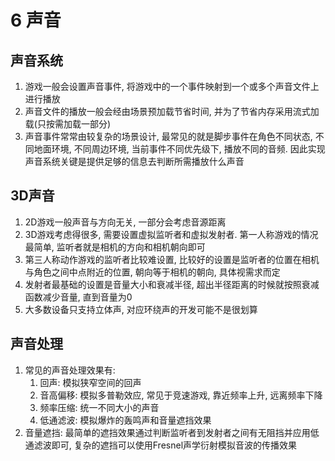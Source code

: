 # 6 声音

## 声音系统

1. 游戏一般会设置声音事件, 将游戏中的一个事件映射到一个或多个声音文件上进行播放
2. 声音文件的播放一般会经由场景预加载节省时间, 并为了节省内存采用流式加载(只按需加载一部分)
3. 声音事件常常由较复杂的场景设计, 最常见的就是脚步事件在角色不同状态, 不同地面环境, 不同周边环境, 当前事件不同优先级下, 播放不同的音频. 因此实现声音系统关键是提供足够的信息去判断所需播放什么声音

## 3D声音

1. 2D游戏一般声音与方向无关, 一部分会考虑音源距离
2. 3D游戏考虑得很多, 需要设置虚拟监听者和虚拟发射者. 第一人称游戏的情况最简单, 监听者就是相机的方向和相机朝向即可
3. 第三人称动作游戏的监听者比较难设置, 比较好的设置是监听者的位置在相机与角色之间中点附近的位置, 朝向等于相机的朝向, 具体视需求而定
4. 发射者最基础的设置是音量大小和衰减半径, 超出半径距离的时候就按照衰减函数减少音量, 直到音量为0
5. 大多数设备只支持立体声, 对应环绕声的开发可能不是很划算

## 声音处理

1. 常见的声音处理效果有:
   1. 回声: 模拟狭窄空间的回声
   2. 音高偏移: 模拟多普勒效应, 常见于竞速游戏, 靠近频率上升, 远离频率下降
   3. 频率压缩: 统一不同大小的声音
   4. 低通滤波: 模拟爆炸的轰鸣声和音量遮挡效果
2. 音量遮挡: 最简单的遮挡效果通过判断监听者到发射者之间有无阻挡并应用低通滤波即可, 复杂的遮挡可以使用Fresnel声学衍射模拟音波的传播效果